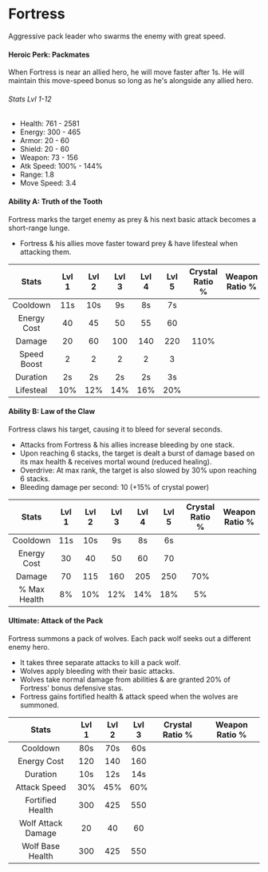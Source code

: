 # Fortress

Aggressive pack leader who swarms the enemy with great speed.

#### Heroic Perk: Packmates

When Fortress is near an allied hero, he will move faster after 1s. He will maintain this move-speed bonus so long as he's alongside any allied hero.

###### Stats Lvl 1-12

* Health: 761 - 2581
* Energy: 300 - 465
* Armor: 20 - 60
* Shield: 20 - 60
* Weapon: 73 - 156
* Atk Speed: 100% - 144%
* Range: 1.8
* Move Speed: 3.4

#### Ability A: Truth of the Tooth

Fortress marks the target enemy as prey & his next basic attack becomes a short-range lunge.

* Fortress & his allies move faster toward prey & have lifesteal when attacking them.

| Stats | Lvl 1 | Lvl 2 | Lvl 3 | Lvl 4 | Lvl 5 | Crystal      Ratio % | Weapon     Ratio % |
| :---: | :---: | :---: | :---: | :---: | :---: | :---: | :---: |
| Cooldown | 11s | 10s | 9s | 8s | 7s |  |  |
| Energy       Cost | 40 | 45 | 50 | 55 | 60 |  |  |
| Damage | 20 | 60 | 100 | 140 | 220 | 110% |  |
| Speed        Boost | 2 | 2 | 2 | 2 | 3 |  |  |
| Duration | 2s | 2s | 2s | 2s | 3s |  |  |
| Lifesteal | 10% | 12% | 14% | 16% | 20% |  |  |

#### Ability B: Law of the Claw

Fortress claws his target, causing it to bleed for several seconds.

* Attacks from Fortress & his allies increase bleeding by one stack.
* Upon reaching 6 stacks, the target is dealt a burst of damage based on its max health & receives mortal wound \(reduced healing\).
* Overdrive: At max rank, the target is also slowed by 30% upon reaching 6 stacks.
* Bleeding damage per second: 10 \(+15% of crystal power\)

| Stats | Lvl 1 | Lvl 2 | Lvl 3 | Lvl 4 | Lvl 5 | Crystal      Ratio % | Weapon     Ratio % |
| :---: | :---: | :---: | :---: | :---: | :---: | :---: | :---: |
| Cooldown | 11s | 10s | 9s | 8s | 6s |  |  |
| Energy       Cost | 30 | 40 | 50 | 60 | 70 |  |  |
| Damage | 70 | 115 | 160 | 205 | 250 | 70% |  |
| % Max          Health | 8% | 10% | 12% | 14% | 18% | 5% |  |

#### Ultimate: Attack of the Pack

Fortress summons a pack of wolves. Each pack wolf seeks out a different enemy hero.

* It takes three separate attacks to kill a pack wolf.
* Wolves apply bleeding with their basic attacks.
* Wolves take normal damage from abilities & are granted 20% of Fortress' bonus defensive stas.
* Fortress gains fortified health & attack speed when the wolves are summoned.

| Stats | Lvl 1 | Lvl 2 | Lvl 3 | Crystal Ratio % | Weapon Ratio % |
| :---: | :---: | :---: | :---: | :---: | :---: |
| Cooldown | 80s | 70s | 60s |  |  |
| Energy Cost | 120 | 140 | 160 |  |  |
| Duration | 10s | 12s | 14s |  |  |
| Attack Speed | 30% | 45% | 60% |  |  |
| Fortified Health | 300 | 425 | 550 |  |  |
| Wolf Attack        Damage | 20 | 40 | 60 |  |  |
| Wolf Base Health | 300 | 425 | 550 |  |  |



